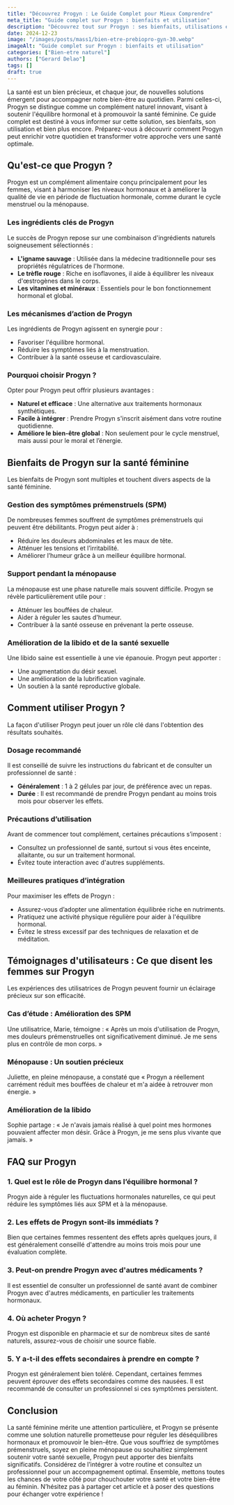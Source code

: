 ```yaml
---
title: "Découvrez Progyn : Le Guide Complet pour Mieux Comprendre"
meta_title: "Guide complet sur Progyn : bienfaits et utilisation"
description: "Découvrez tout sur Progyn : ses bienfaits, utilisations et réponses aux questions fréquentes. Informez-vous dès maintenant."
date: 2024-12-23
image: "/images/posts/mass1/bien-etre-prebiopro-gyn-30.webp"
imageAlt: "Guide complet sur Progyn : bienfaits et utilisation"
categories: ["Bien-etre naturel"]
authors: ["Gerard Delao"]
tags: []
draft: true
---
```


La santé est un bien précieux, et chaque jour, de nouvelles solutions émergent pour accompagner notre bien-être au quotidien. Parmi celles-ci, Progyn se distingue comme un complément naturel innovant, visant à soutenir l'équilibre hormonal et à promouvoir la santé féminine. Ce guide complet est destiné à vous informer sur cette solution, ses bienfaits, son utilisation et bien plus encore. Préparez-vous à découvrir comment Progyn peut enrichir votre quotidien et transformer votre approche vers une santé optimale.

## Qu'est-ce que Progyn ?

Progyn est un complément alimentaire conçu principalement pour les femmes, visant à harmoniser les niveaux hormonaux et à améliorer la qualité de vie en période de fluctuation hormonale, comme durant le cycle menstruel ou la ménopause.

### Les ingrédients clés de Progyn

Le succès de Progyn repose sur une combinaison d'ingrédients naturels soigneusement sélectionnés :

- **L'igname sauvage** : Utilisée dans la médecine traditionnelle pour ses propriétés régulatrices de l'hormone.
- **Le trèfle rouge** : Riche en isoflavones, il aide à équilibrer les niveaux d'œstrogènes dans le corps.
- **Les vitamines et minéraux** : Essentiels pour le bon fonctionnement hormonal et global.

### Les mécanismes d’action de Progyn

Les ingrédients de Progyn agissent en synergie pour :

- Favoriser l'équilibre hormonal.
- Réduire les symptômes liés à la menstruation.
- Contribuer à la santé osseuse et cardiovasculaire.

### Pourquoi choisir Progyn ?

Opter pour Progyn peut offrir plusieurs avantages :

- **Naturel et efficace** : Une alternative aux traitements hormonaux synthétiques.
- **Facile à intégrer** : Prendre Progyn s'inscrit aisément dans votre routine quotidienne.
- **Améliore le bien-être global** : Non seulement pour le cycle menstruel, mais aussi pour le moral et l’énergie.

## Bienfaits de Progyn sur la santé féminine

Les bienfaits de Progyn sont multiples et touchent divers aspects de la santé féminine.

### Gestion des symptômes prémenstruels (SPM)

De nombreuses femmes souffrent de symptômes prémenstruels qui peuvent être débilitants. Progyn peut aider à :

- Réduire les douleurs abdominales et les maux de tête.
- Atténuer les tensions et l’irritabilité.
- Améliorer l’humeur grâce à un meilleur équilibre hormonal.

### Support pendant la ménopause

La ménopause est une phase naturelle mais souvent difficile. Progyn se révèle particulièrement utile pour :

- Atténuer les bouffées de chaleur.
- Aider à réguler les sautes d'humeur.
- Contribuer à la santé osseuse en prévenant la perte osseuse.

### Amélioration de la libido et de la santé sexuelle

Une libido saine est essentielle à une vie épanouie. Progyn peut apporter :

- Une augmentation du désir sexuel.
- Une amélioration de la lubrification vaginale.
- Un soutien à la santé reproductive globale.

## Comment utiliser Progyn ?

La façon d'utiliser Progyn peut jouer un rôle clé dans l'obtention des résultats souhaités.

### Dosage recommandé

Il est conseillé de suivre les instructions du fabricant et de consulter un professionnel de santé :

- **Généralement** : 1 à 2 gélules par jour, de préférence avec un repas.
- **Durée** : Il est recommandé de prendre Progyn pendant au moins trois mois pour observer les effets.

### Précautions d’utilisation

Avant de commencer tout complément, certaines précautions s’imposent :

- Consultez un professionnel de santé, surtout si vous êtes enceinte, allaitante, ou sur un traitement hormonal.
- Évitez toute interaction avec d'autres suppléments.

### Meilleures pratiques d’intégration

Pour maximiser les effets de Progyn :

- Assurez-vous d’adopter une alimentation équilibrée riche en nutriments.
- Pratiquez une activité physique régulière pour aider à l'équilibre hormonal.
- Évitez le stress excessif par des techniques de relaxation et de méditation.

## Témoignages d'utilisateurs : Ce que disent les femmes sur Progyn

Les expériences des utilisatrices de Progyn peuvent fournir un éclairage précieux sur son efficacité.

### Cas d’étude : Amélioration des SPM

Une utilisatrice, Marie, témoigne : « Après un mois d'utilisation de Progyn, mes douleurs prémenstruelles ont significativement diminué. Je me sens plus en contrôle de mon corps. »

### Ménopause : Un soutien précieux

Juliette, en pleine ménopause, a constaté que « Progyn a réellement carrément réduit mes bouffées de chaleur et m'a aidée à retrouver mon énergie. »

### Amélioration de la libido

Sophie partage : « Je n'avais jamais réalisé à quel point mes hormones pouvaient affecter mon désir. Grâce à Progyn, je me sens plus vivante que jamais. »

## FAQ sur Progyn

### 1. Quel est le rôle de Progyn dans l’équilibre hormonal ?

Progyn aide à réguler les fluctuations hormonales naturelles, ce qui peut réduire les symptômes liés aux SPM et à la ménopause.

### 2. Les effets de Progyn sont-ils immédiats ?

Bien que certaines femmes ressentent des effets après quelques jours, il est généralement conseillé d'attendre au moins trois mois pour une évaluation complète.

### 3. Peut-on prendre Progyn avec d'autres médicaments ?

Il est essentiel de consulter un professionnel de santé avant de combiner Progyn avec d'autres médicaments, en particulier les traitements hormonaux.

### 4. Où acheter Progyn ?

Progyn est disponible en pharmacie et sur de nombreux sites de santé naturels, assurez-vous de choisir une source fiable.

### 5. Y a-t-il des effets secondaires à prendre en compte ?

Progyn est généralement bien toléré. Cependant, certaines femmes peuvent éprouver des effets secondaires comme des nausées. Il est recommandé de consulter un professionnel si ces symptômes persistent.

## Conclusion

La santé féminine mérite une attention particulière, et Progyn se présente comme une solution naturelle prometteuse pour réguler les déséquilibres hormonaux et promouvoir le bien-être. Que vous souffriez de symptômes prémenstruels, soyez en pleine ménopause ou souhaitiez simplement soutenir votre santé sexuelle, Progyn peut apporter des bienfaits significatifs. Considérez de l’intégrer à votre routine et consultez un professionnel pour un accompagnement optimal. Ensemble, mettons toutes les chances de votre côté pour chouchouter votre santé et votre bien-être au féminin. N’hésitez pas à partager cet article et à poser des questions pour échanger votre expérience !

